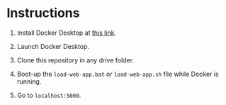 # Instructions

1) Install Docker Desktop at [this link](https://www.docker.com/products/docker-desktop/).

2) Launch Docker Desktop.

3) Clone this repository in any drive folder.

4) Boot-up the ``load-web-app.bat`` or ``load-web-app.sh`` file while Docker is running.

5) Go to ``localhost:5000``.

